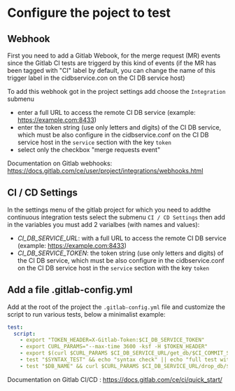 # Configure the poject to test

## Webhook

First you need to add a Gitlab Webook, for the merge request (MR) events since the Gitlab CI tests are triggerd by this kind of events (if the MR has been tagged with "CI" label by default, you can change the name of this trigger label in the cidbservice.con on the CI DB service host)

To add this webhook got in the project settings add choose the `Integration` submenu
- enter a full URL to access the remote CI DB service (example: https://example.com:8433)
- enter the token string (use only letters and digits) of the CI DB service, which must be also configure in the cidbservice.conf on the CI DB service host in the `service` section with the key `token`
- select only the checkbox "merge requests event" 

Documentation on Gitlab webhooks: https://docs.gitlab.com/ce/user/project/integrations/webhooks.html

## CI / CD Settings
In the settings menu of the gitlab project for which you need to addthe continuous integration tests select the submenu `CI / CD Settings` then add in the variables you must add 2 varialbes (with names and values):

- *CI_DB_SERVICE_URL*: with a full URL to access the remote CI DB service (example: https://example.com:8433)
- *CI_DB_SERVICE_TOKEN*: the token string (use only letters and digits) of the CI DB service, which must be also configure in the cidbservice.conf on the CI DB service host in the `service` section with the key `token`

## Add a file .gitlab-config.yml

Add at the root of the project the `.gitlab-config.yml` file and customize the script to run various tests, below a minimalist example:

````yaml
test:
  script:
    - export "TOKEN_HEADER=X-Gitlab-Token:$CI_DB_SERVICE_TOKEN"
    - export CURL_PARAMS="--max-time 3600 -ksf -H $TOKEN_HEADER"
    - export $(curl $CURL_PARAMS $CI_DB_SERVICE_URL/get_db/$CI_COMMIT_SHA || echo SYNTAX_TEST=1)
    - test "$SYNTAX_TEST" && echo "syntax check" || echo "full test with db $DB_NAME"
    - test "$DB_NAME" && curl $CURL_PARAMS $CI_DB_SERVICE_URL/drop_db/$DB_NAME
````

Documentation on Gitlab CI/CD : https://docs.gitlab.com/ce/ci/quick_start/